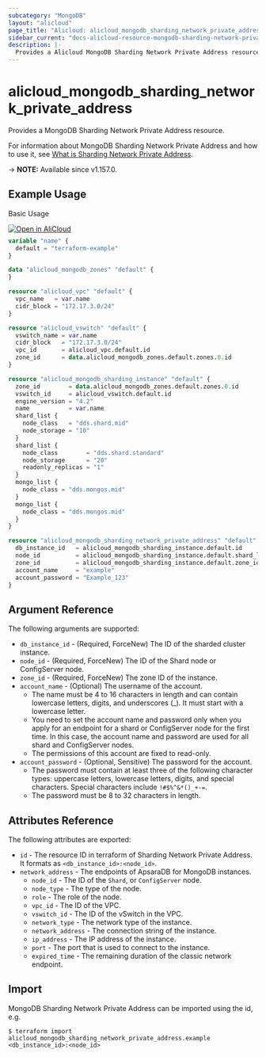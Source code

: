```yaml
---
subcategory: "MongoDB"
layout: "alicloud"
page_title: "Alicloud: alicloud_mongodb_sharding_network_private_address"
sidebar_current: "docs-alicloud-resource-mongodb-sharding-network-private-address"
description: |-
  Provides a Alicloud MongoDB Sharding Network Private Address resource.
---
```


# alicloud_mongodb_sharding_network_private_address

Provides a MongoDB Sharding Network Private Address resource.

For information about MongoDB Sharding Network Private Address and how to use it, see [What is Sharding Network Private Address](https://www.alibabacloud.com/help/en/doc-detail/141403.html).

-> **NOTE:** Available since v1.157.0.

## Example Usage

Basic Usage

<div style="display: block;margin-bottom: 40px;"><div class="oics-button" style="float: right;position: absolute;margin-bottom: 10px;">
  <a href="https://api.aliyun.com/api-tools/terraform?resource=alicloud_mongodb_sharding_network_private_address&exampleId=fefc11d2-8aa2-b0ef-9865-e393b93452836da95b7d&activeTab=example&spm=docs.r.mongodb_sharding_network_private_address.0.fefc11d28a&intl_lang=EN_US" target="_blank">
    <img alt="Open in AliCloud" src="https://img.alicdn.com/imgextra/i1/O1CN01hjjqXv1uYUlY56FyX_!!6000000006049-55-tps-254-36.svg" style="max-height: 44px; max-width: 100%;">
  </a>
</div></div>

```terraform
variable "name" {
  default = "terraform-example"
}

data "alicloud_mongodb_zones" "default" {
}

resource "alicloud_vpc" "default" {
  vpc_name   = var.name
  cidr_block = "172.17.3.0/24"
}

resource "alicloud_vswitch" "default" {
  vswitch_name = var.name
  cidr_block   = "172.17.3.0/24"
  vpc_id       = alicloud_vpc.default.id
  zone_id      = data.alicloud_mongodb_zones.default.zones.0.id
}

resource "alicloud_mongodb_sharding_instance" "default" {
  zone_id        = data.alicloud_mongodb_zones.default.zones.0.id
  vswitch_id     = alicloud_vswitch.default.id
  engine_version = "4.2"
  name           = var.name
  shard_list {
    node_class   = "dds.shard.mid"
    node_storage = "10"
  }
  shard_list {
    node_class        = "dds.shard.standard"
    node_storage      = "20"
    readonly_replicas = "1"
  }
  mongo_list {
    node_class = "dds.mongos.mid"
  }
  mongo_list {
    node_class = "dds.mongos.mid"
  }
}

resource "alicloud_mongodb_sharding_network_private_address" "default" {
  db_instance_id   = alicloud_mongodb_sharding_instance.default.id
  node_id          = alicloud_mongodb_sharding_instance.default.shard_list.0.node_id
  zone_id          = alicloud_mongodb_sharding_instance.default.zone_id
  account_name     = "example"
  account_password = "Example_123"
}
```

## Argument Reference

The following arguments are supported:

* `db_instance_id` - (Required, ForceNew) The ID of the sharded cluster instance.
* `node_id` - (Required, ForceNew) The ID of the Shard node or ConfigServer node.
* `zone_id` - (Required, ForceNew) The zone ID of the instance.
* `account_name` - (Optional) The username of the account.
  - The name must be 4 to 16 characters in length and can contain lowercase letters, digits, and underscores (_). It must start with a lowercase letter.
  - You need to set the account name and password only when you apply for an endpoint for a shard or ConfigServer node for the first time. In this case, the account name and password are used for all shard and ConfigServer nodes.
  - The permissions of this account are fixed to read-only.
* `account_password` - (Optional, Sensitive) The password for the account.
  - The password must contain at least three of the following character types: uppercase letters, lowercase letters, digits, and special characters. Special characters include `!#$%^&*()_+-=`.
  - The password must be 8 to 32 characters in length.

## Attributes Reference

The following attributes are exported:

* `id` - The resource ID in terraform of Sharding Network Private Address. It formats as `<db_instance_id>:<node_id>`.
* `network_address` - The endpoints of ApsaraDB for MongoDB instances.
  * `node_id` - The ID of the `Shard`, or `ConfigServer` node.
  * `node_type` - The type of the node.
  * `role` - The role of the node.
  * `vpc_id` - The ID of the VPC.
  * `vswitch_id` - The ID of the vSwitch in the VPC.
  * `network_type` - The network type of the instance.
  * `network_address` - The connection string of the instance.
  * `ip_address` - The IP address of the instance.
  * `port` - The port that is used to connect to the instance.
  * `expired_time` - The remaining duration of the classic network endpoint.

## Import

MongoDB Sharding Network Private Address can be imported using the id, e.g.

```shell
$ terraform import alicloud_mongodb_sharding_network_private_address.example <db_instance_id>:<node_id>
```
